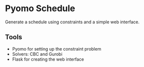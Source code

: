 # Pyomo Schedule

Generate a schedule using constraints and a simple web interface.

## Tools
- Pyomo for setting up the constraint problem
- Solvers: CBC and Gurobi
- Flask for creating the web interface
